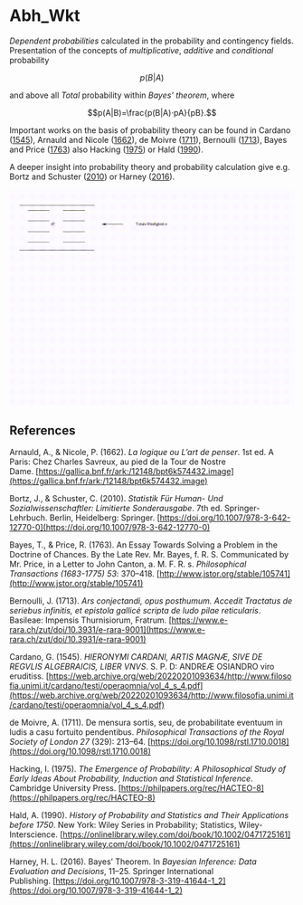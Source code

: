 # Abh_Wkt

*Dependent probabilities* calculated in the probability and contingency fields. Presentation of the concepts of *multiplicative*, *additive* and *conditional* probability

$$p(B|A)$$

and above all *Total* probability within *Bayes' theorem*,  where

$$p(A|B)=\frac{p(B|A)⋅pA}{pB}.$$

Important works on the basis of probability theory can be found in Cardano ([1545](https://web.archive.org/web/20220201093634/http://www.filosofia.unimi.it/cardano/testi/operaomnia/vol_4_s_4.pdf)), Arnauld and Nicole ([1662](https://gallica.bnf.fr/ark:/12148/bpt6k574432.image)), de Moivre ([1711](https://doi.org/10.1098/rstl.1710.0018)), Bernoulli ([1713](https://www.e-rara.ch/zut/doi/10.3931/e-rara-9001)), Bayes and Price ([1763](http://www.jstor.org/stable/105741)) also Hacking ([1975](https://philpapers.org/rec/HACTEO-8)) or Hald ([1990](https://onlinelibrary.wiley.com/doi/book/10.1002/0471725161)).

A deeper insight into probability theory and probability calculation give e.g. Bortz and Schuster ([2010](https://doi.org/10.1007/978-3-642-12770-0)) or Harney ([2016](https://doi.org/10.1007/978-3-319-41644-1_2)).

![figure.\label{anim01}](anim01.gif)

## References

Arnauld, A., & Nicole, P. (1662). *La logique ou L’art de penser*. 1st ed. A Paris: Chez Charles Savreux, au pied de la Tour de Nostre Dame. [https://gallica.bnf.fr/ark:/12148/bpt6k574432.image](https://gallica.bnf.fr/ark:/12148/bpt6k574432.image)

Bortz, J., & Schuster, C. (2010). *Statistik Für Human- Und Sozialwissenschaftler: Limitierte Sonderausgabe*. 7th ed. Springer-Lehrbuch. Berlin, Heidelberg: Springer. [https://doi.org/10.1007/978-3-642-12770-0](https://doi.org/10.1007/978-3-642-12770-0)

Bayes, T., & Price, R. (1763). An Essay Towards Solving a Problem in the Doctrine of Chances. By the Late Rev. Mr. Bayes, f. R. S. Communicated by Mr. Price, in a Letter to John Canton, a. M. F. R. s. *Philosophical Transactions (1683-1775) 53*: 370–418. [http://www.jstor.org/stable/105741](http://www.jstor.org/stable/105741)

Bernoulli, J. (1713). *Ars conjectandi, opus posthumum. Accedit Tractatus de seriebus infinitis, et epistola gallicé scripta de ludo pilae reticularis*. Basileae: Impensis Thurnisiorum, Fratrum. [https://www.e-rara.ch/zut/doi/10.3931/e-rara-9001](https://www.e-rara.ch/zut/doi/10.3931/e-rara-9001)

Cardano, G. (1545). *HIERONYMI CARDANI, ARTIS MAGNÆ, SIVE DE REGVLIS ALGEBRAICIS, LIBER VNVS*. S. P. D: ANDREÆ OSIANDRO viro eruditiss. [https://web.archive.org/web/20220201093634/http://www.filosofia.unimi.it/cardano/testi/operaomnia/vol_4_s_4.pdf](https://web.archive.org/web/20220201093634/http://www.filosofia.unimi.it/cardano/testi/operaomnia/vol_4_s_4.pdf)

de Moivre, A. (1711). De mensura sortis, seu, de probabilitate eventuum in ludis a casu fortuito pendentibus. *Philosophical Transactions of the Royal Society of London 27* (329): 213–64. [https://doi.org/10.1098/rstl.1710.0018](https://doi.org/10.1098/rstl.1710.0018)

Hacking, I. (1975). *The Emergence of Probability: A Philosophical Study of Early Ideas About Probability, Induction and Statistical Inference*. Cambridge University Press. [https://philpapers.org/rec/HACTEO-8](https://philpapers.org/rec/HACTEO-8)

Hald, A. (1990). *History of Probability and Statistics and Their Applications before 1750*. New York: Wiley Series in Probability; Statistics, Wiley-Interscience. [https://onlinelibrary.wiley.com/doi/book/10.1002/0471725161](https://onlinelibrary.wiley.com/doi/book/10.1002/0471725161)

Harney, H. L. (2016). Bayes’ Theorem. In *Bayesian Inference: Data Evaluation and Decisions*, 11–25. Springer International Publishing. [https://doi.org/10.1007/978-3-319-41644-1_2](https://doi.org/10.1007/978-3-319-41644-1_2)
